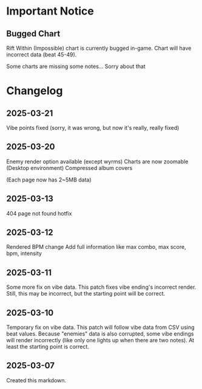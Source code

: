 # Important Notice

## Bugged Chart

Rift Within (Impossible) chart is currently bugged in-game. Chart will have incorrect data (beat 45-49).

Some charts are missing some notes... Sorry about that

# Changelog

## 2025-03-21

Vibe points fixed (sorry, it was wrong, but now it's really, really fixed)

## 2025-03-20

Enemy render option available (except wyrms)
Charts are now zoomable (Desktop environment)
Compressed album covers

(Each page now has 2~5MB data)

## 2025-03-13

404 page not found hotfix

## 2025-03-12

Rendered BPM change
Add full information like max combo, max score, bpm, intensity

## 2025-03-11

Some more fix on vibe data. This patch fixes vibe ending's incorrect render.
Still, this may be incorrect, but the starting point will be correct.

## 2025-03-10

Temporary fix on vibe data. This patch will follow vibe data from CSV using beat values.
Because "enemies" data is also corrupted, some vibe endings will render incorrectly (like only one lights up when there are two notes).
At least the starting point is correct.

## 2025-03-07

Created this markdown.

